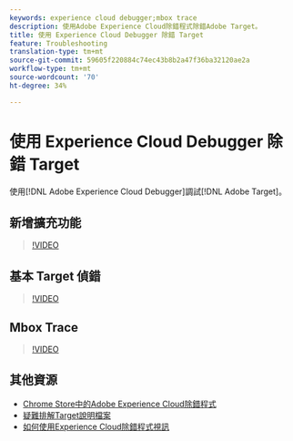 ```yaml
---
keywords: experience cloud debugger;mbox trace
description: 使用Adobe Experience Cloud除錯程式除錯Adobe Target。
title: 使用 Experience Cloud Debugger 除錯 Target
feature: Troubleshooting
translation-type: tm+mt
source-git-commit: 59605f220884c74ec43b8b2a47f36ba32120ae2a
workflow-type: tm+mt
source-wordcount: '70'
ht-degree: 34%

---
```



# 使用 Experience Cloud Debugger 除錯 Target

使用[!DNL Adobe Experience Cloud Debugger]調試[!DNL Adobe Target]。

## 新增擴充功能

>[!VIDEO](https://video.tv.adobe.com/v/23114/?quality=12)

## 基本 Target 偵錯

>[!VIDEO](https://video.tv.adobe.com/v/23115/?quality=12)

## Mbox Trace

>[!VIDEO](https://video.tv.adobe.com/v/23113/?quality=12)

## 其他資源

+ [Chrome Store中的Adobe Experience Cloud除錯程式](https://chrome.google.com/webstore/detail/adobe-experience-cloud-de/ocdmogmohccmeicdhlhhgepeaijenapj?hl=en)
+ [疑難排解Target說明檔案](/help/r-troubleshooting-target/troubleshooting-target.md)
+ [如何使用Experience Cloud除錯程式視訊](https://helpx.adobe.com/marketing-cloud-core/kt/using/experience-cloud-debugger-feature-video-use.html)
